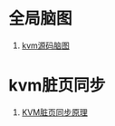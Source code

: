 # 全局脑图
1. [kvm源码脑图](https://www.owalle.com/2019/02/20/kvm-src-analysis/kvm-src-analysis-mind.svg)
# kvm脏页同步
1. [KVM脏页同步原理](https://blog.csdn.net/huang987246510/article/details/108348207)
